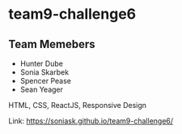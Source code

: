 # team9-challenge6

## Team Memebers

* Hunter Dube
* Sonia Skarbek
* Spencer Pease
* Sean Yeager

HTML, CSS, ReactJS, Responsive Design

Link: https://soniask.github.io/team9-challenge6/